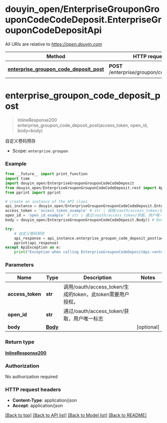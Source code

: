 # douyin_open/EnterpriseGrouponGrouponCodeCodeDeposit.EnterpriseGrouponCodeDepositApi

All URIs are relative to *https://open.douyin.com*

Method | HTTP request | Description
------------- | ------------- | -------------
[**enterprise_groupon_code_deposit_post**](EnterpriseGrouponCodeDepositApi.md#enterprise_groupon_code_deposit_post) | **POST** /enterprise/groupon/code/deposit/ | 自定义卷码预存

# **enterprise_groupon_code_deposit_post**
> InlineResponse200 enterprise_groupon_code_deposit_post(access_token, open_id, body=body)

自定义卷码预存

* Scope: `enterprise.groupon` 

### Example
```python
from __future__ import print_function
import time
import douyin_open/EnterpriseGrouponGrouponCodeCodeDeposit
from douyin_open/EnterpriseGrouponGrouponCodeCodeDeposit.rest import ApiException
from pprint import pprint

# create an instance of the API class
api_instance = douyin_open/EnterpriseGrouponGrouponCodeCodeDeposit.EnterpriseGrouponCodeDepositApi()
access_token = 'access_token_example' # str | 调用/oauth/access_token/生成的token，此token需要用户授权。
open_id = 'open_id_example' # str | 通过/oauth/access_token/获取，用户唯一标志
body = douyin_open/EnterpriseGrouponGrouponCodeCodeDeposit.Body() # Body |  (optional)

try:
    # 自定义卷码预存
    api_response = api_instance.enterprise_groupon_code_deposit_post(access_token, open_id, body=body)
    pprint(api_response)
except ApiException as e:
    print("Exception when calling EnterpriseGrouponCodeDepositApi->enterprise_groupon_code_deposit_post: %s\n" % e)
```

### Parameters

Name | Type | Description  | Notes
------------- | ------------- | ------------- | -------------
 **access_token** | **str**| 调用/oauth/access_token/生成的token，此token需要用户授权。 | 
 **open_id** | **str**| 通过/oauth/access_token/获取，用户唯一标志 | 
 **body** | [**Body**](Body.md)|  | [optional] 

### Return type

[**InlineResponse200**](InlineResponse200.md)

### Authorization

No authorization required

### HTTP request headers

 - **Content-Type**: application/json
 - **Accept**: application/json

[[Back to top]](#) [[Back to API list]](../README.md#documentation-for-api-endpoints) [[Back to Model list]](../README.md#documentation-for-models) [[Back to README]](../README.md)


